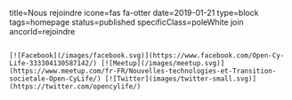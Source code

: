 title=Nous rejoindre
icone=fas fa-otter
date=2019-01-21
type=block
tags=homepage
status=published
specificClass=poleWhite join
ancorId=rejoindre
~~~~~~

[![Facebook](/images/facebook.svg)](https://www.facebook.com/Open-Cy-Life-333304130587142/) [![Meetup](/images/meetup.svg)](https://www.meetup.com/fr-FR/Nouvelles-technologies-et-Transition-societale-Open-CyLife/) [![Twitter](images/twitter-small.svg)](https://twitter.com/opencylife/)
